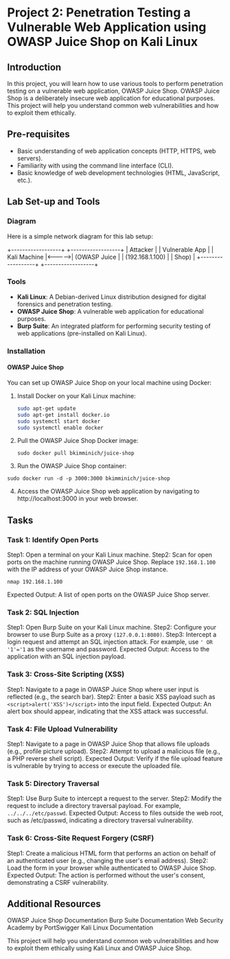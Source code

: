 # Project 2: Penetration Testing a Vulnerable Web Application using OWASP Juice Shop on Kali Linux

## Introduction
In this project, you will learn how to use various tools to perform penetration testing on a vulnerable web application, OWASP Juice Shop. OWASP Juice Shop is a deliberately insecure web application for educational purposes. This project will help you understand common web vulnerabilities and how to exploit them ethically.

## Pre-requisites
- Basic understanding of web application concepts (HTTP, HTTPS, web servers).
- Familiarity with using the command line interface (CLI).
- Basic knowledge of web development technologies (HTML, JavaScript, etc.).

## Lab Set-up and Tools

### Diagram
Here is a simple network diagram for this lab setup:

+------------------+ +------------------+
| Attacker | | Vulnerable App |
| Kali Machine |<----->| (OWASP Juice |
| (192.168.1.100) | | Shop) |
+------------------+ +------------------+


### Tools
- **Kali Linux**: A Debian-derived Linux distribution designed for digital forensics and penetration testing.
- **OWASP Juice Shop**: A vulnerable web application for educational purposes.
- **Burp Suite**: An integrated platform for performing security testing of web applications (pre-installed on Kali Linux).

### Installation
#### OWASP Juice Shop
You can set up OWASP Juice Shop on your local machine using Docker:
1. Install Docker on your Kali Linux machine:
   ```sh
   sudo apt-get update
   sudo apt-get install docker.io
   sudo systemctl start docker
   sudo systemctl enable docker
   ```

2. Pull the OWASP Juice Shop Docker image:
   ```
   sudo docker pull bkimminich/juice-shop
   ```
3. Run the OWASP Juice Shop container:
  ```
  sudo docker run -d -p 3000:3000 bkimminich/juice-shop
  ```
4. Access the OWASP Juice Shop web application by navigating to http://localhost:3000 in your web browser.

## Tasks

### Task 1: Identify Open Ports
Step1: Open a terminal on your Kali Linux machine.
Step2: Scan for open ports on the machine running OWASP Juice Shop. Replace ``192.168.1.100`` with the IP address of your OWASP Juice Shop instance.
  ```
  nmap 192.168.1.100
  ```
Expected Output: A list of open ports on the OWASP Juice Shop server.

### Task 2: SQL Injection

Step1: Open Burp Suite on your Kali Linux machine.
Step2: Configure your browser to use Burp Suite as a proxy ``(127.0.0.1:8080)``.
Step3: Intercept a login request and attempt an SQL injection attack. For example, use ``' OR '1'='1`` as the username and password.
Expected Output: Access to the application with an SQL injection payload.

### Task 3: Cross-Site Scripting (XSS)
Step1: Navigate to a page in OWASP Juice Shop where user input is reflected (e.g., the search bar).
Step2: Enter a basic XSS payload such as ``<script>alert('XSS')</script>`` into the input field.
Expected Output: An alert box should appear, indicating that the XSS attack was successful.

### Task 4: File Upload Vulnerability
Step1: Navigate to a page in OWASP Juice Shop that allows file uploads (e.g., profile picture upload).
Step2: Attempt to upload a malicious file (e.g., a PHP reverse shell script).
Expected Output: Verify if the file upload feature is vulnerable by trying to access or execute the uploaded file.

### Task 5: Directory Traversal
Step1: Use Burp Suite to intercept a request to the server.
Step2: Modify the request to include a directory traversal payload. For example, ``../../../etc/passwd``.
Expected Output: Access to files outside the web root, such as /etc/passwd, indicating a directory traversal vulnerability.

### Task 6: Cross-Site Request Forgery (CSRF)
Step1: Create a malicious HTML form that performs an action on behalf of an authenticated user (e.g., changing the user's email address).
Step2: Load the form in your browser while authenticated to OWASP Juice Shop.
Expected Output: The action is performed without the user's consent, demonstrating a CSRF vulnerability.

## Additional Resources
OWASP Juice Shop Documentation
Burp Suite Documentation
Web Security Academy by PortSwigger
Kali Linux Documentation

This project will help you understand common web vulnerabilities and how to exploit them ethically using Kali Linux and OWASP Juice Shop.

